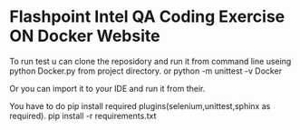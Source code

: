 # Flashpoint Intel QA Coding Exercise ON Docker Website

To run test u can  clone the reposidory  and run it from command line useing python Docker.py
from project directory.
or
python -m unittest -v Docker


Or you can import it to your  IDE and run it from their.

You have to do pip install required plugins(selenium,unittest,sphinx as required).
pip install -r requirements.txt
